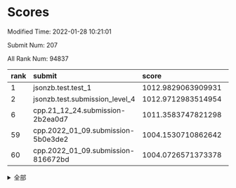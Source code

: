 # Scores

Modified Time: 2022-01-28 10:21:01

Submit Num: 207

All Rank Num: 94837

| rank |               submit               |       score        |       sigma        | pk_num |
| :--- | :--------------------------------- | :----------------- | :----------------- | :----- |
| 1    | jsonzb.test.test_1                 | 1012.9829063909931 | 0.8144472417065155 | 1832   |
| 2    | jsonzb.test.submission_level_4     | 1012.9712983514954 | 0.7867415302997716 | 1831   |
| 6    | cpp.21_12_24.submission-2b2ea0d7   | 1011.3583747821298 | 0.7605635614727695 | 1831   |
| 59   | cpp.2022_01_09.submission-5b0e3de2 | 1004.1530710862642 | 0.7099082977536578 | 1830   |
| 60   | cpp.2022_01_09.submission-816672bd | 1004.0726571373378 | 0.7122932247679359 | 1835   |


<details>
<summary>全部</summary>

| rank |                 submit                 |       score        |       sigma        | pk_num |
| :--- | :------------------------------------- | :----------------- | :----------------- | :----- |
| 1    | jsonzb.test.test_1                     | 1012.9829063909931 | 0.8144472417065155 | 1832   |
| 2    | jsonzb.test.submission_level_4         | 1012.9712983514954 | 0.7867415302997716 | 1831   |
| 3    | gobigger.level_3.submission_level_3_9  | 1011.845999979227  | 0.8028362944751851 | 1830   |
| 4    | gobigger.level_3.submission_level_3_34 | 1011.6648185515779 | 0.7759942892070275 | 1823   |
| 5    | gobigger.level_3.submission_level_3_31 | 1011.4690193420172 | 0.7629745520470468 | 1837   |
| 6    | cpp.21_12_24.submission-2b2ea0d7       | 1011.3583747821298 | 0.7605635614727695 | 1831   |
| 7    | gobigger.level_3.submission_level_3_8  | 1011.1914160437798 | 0.7803897930035322 | 1830   |
| 8    | gobigger.level_3.submission_level_3_21 | 1011.0194059499671 | 0.7781060683056138 | 1834   |
| 9    | gobigger.level_3.submission_level_3_27 | 1010.8242739208019 | 0.7501394232142037 | 1836   |
| 10   | gobigger.level_3.submission_level_3_6  | 1010.5768063472739 | 0.7521665437077305 | 1833   |
| 11   | gobigger.level_3.submission_level_3_4  | 1010.5183806412437 | 0.7593415869458982 | 1835   |
| 12   | gobigger.level_3.submission_level_3_18 | 1010.4639845737162 | 0.7580666852178483 | 1835   |
| 13   | gobigger.level_3.submission_level_3_0  | 1010.4406076581199 | 0.762752631962051  | 1835   |
| 14   | gobigger.level_3.submission_level_3_13 | 1010.4329839877646 | 0.7548043884856798 | 1834   |
| 15   | gobigger.level_3.submission_level_3_46 | 1010.2674963237188 | 0.756983394905724  | 1831   |
| 16   | gobigger.level_3.submission_level_3_39 | 1010.2658266155371 | 0.7600744963506286 | 1831   |
| 17   | gobigger.level_3.submission_level_3_19 | 1010.2317016244    | 0.7460587664662853 | 1829   |
| 18   | gobigger.level_3.submission_level_3_22 | 1010.221203220825  | 0.7555483406901085 | 1834   |
| 19   | gobigger.level_3.submission_level_3_29 | 1010.1725611050036 | 0.7501032569790319 | 1829   |
| 20   | gobigger.level_3.submission_level_3_17 | 1010.0771576779389 | 0.7460248757534882 | 1833   |
| 21   | gobigger.level_3.submission_level_3_5  | 1010.0150482592776 | 0.7863288401057617 | 1834   |
| 22   | gobigger.level_3.submission_level_3_25 | 1009.9902536176352 | 0.7564802109787421 | 1834   |
| 23   | gobigger.level_3.submission_level_3_32 | 1009.984716366075  | 0.7651142533889683 | 1837   |
| 24   | gobigger.level_3.submission_level_3_41 | 1009.8735632204764 | 0.7810985141832306 | 1834   |
| 25   | gobigger.level_3.submission_level_3_26 | 1009.8710711179145 | 0.765857789571366  | 1831   |
| 26   | gobigger.level_3.submission_level_3_3  | 1009.85427182624   | 0.7681299708290374 | 1833   |
| 27   | gobigger.level_3.submission_level_3_38 | 1009.8186266180544 | 0.7700008740494214 | 1835   |
| 28   | gobigger.level_3.submission_level_3_11 | 1009.7722447914482 | 0.7424789996981952 | 1833   |
| 29   | gobigger.level_3.submission_level_3_16 | 1009.6811497740848 | 0.7639765771119291 | 1836   |
| 30   | gobigger.level_3.submission_level_3_2  | 1009.5912482189145 | 0.7754461638300797 | 1831   |
| 31   | gobigger.level_3.submission_level_3_20 | 1009.5792484181786 | 0.7699980065322253 | 1838   |
| 32   | gobigger.level_3.submission_level_3_12 | 1009.550614508226  | 0.7490315960314178 | 1834   |
| 33   | gobigger.level_3.submission_level_3_23 | 1009.5369255034366 | 0.7437080098916317 | 1829   |
| 34   | gobigger.level_3.submission_level_3_45 | 1009.5147245071602 | 0.7757334858924069 | 1828   |
| 35   | gobigger.level_3.submission_level_3_30 | 1009.4614687493233 | 0.7465858492094755 | 1828   |
| 36   | gobigger.level_3.submission_level_3_37 | 1009.4447650232092 | 0.7846869668883318 | 1830   |
| 37   | gobigger.level_3.submission_level_3_14 | 1009.4396947010237 | 0.7610335824331982 | 1832   |
| 38   | gobigger.level_3.submission_level_3_43 | 1009.3936472411846 | 0.759473033878762  | 1832   |
| 39   | gobigger.level_3.submission_level_3_36 | 1009.3870298595486 | 0.7524848446514584 | 1835   |
| 40   | gobigger.level_3.submission_level_3_44 | 1009.3550141300367 | 0.7648068516946772 | 1832   |
| 41   | gobigger.level_3.submission_level_3_48 | 1009.1274563201443 | 0.7377340404060755 | 1832   |
| 42   | gobigger.level_3.submission_level_3_24 | 1009.1050161480593 | 0.7591351819791401 | 1833   |
| 43   | gobigger.level_3.submission_level_3_1  | 1009.0985382396126 | 0.7507335172509596 | 1834   |
| 44   | gobigger.level_3.submission_level_3_35 | 1009.0630095831    | 0.7506908740323661 | 1832   |
| 45   | gobigger.level_3.submission_level_3_42 | 1008.8917448241752 | 0.7754347763616936 | 1827   |
| 46   | gobigger.level_3.submission_level_3_7  | 1008.8535321694892 | 0.7354226937670709 | 1836   |
| 47   | gobigger.level_3.submission_level_3_10 | 1008.8191279402755 | 0.7328475147627156 | 1828   |
| 48   | gobigger.level_3.submission_level_3_15 | 1008.7361157155115 | 0.7495028454113744 | 1828   |
| 49   | gobigger.level_3.submission_level_3_28 | 1008.7325979890807 | 0.7469229579785189 | 1839   |
| 50   | gobigger.level_3.submission_level_3_40 | 1008.7139216860515 | 0.7512002959780242 | 1836   |
| 51   | gobigger.level_3.submission_level_3_33 | 1008.5376168549875 | 0.738673368026422  | 1835   |
| 52   | gobigger.level_3.submission_level_3_47 | 1008.3471211541121 | 0.7459435252276105 | 1833   |
| 53   | gobigger.level_3.submission_level_3_49 | 1008.3333940231757 | 0.737442390826511  | 1833   |
| 54   | gobigger.level_1.submission_level_1_32 | 1005.6778634148594 | 0.7091865299875004 | 1830   |
| 55   | gobigger.level_1.submission_level_1_0  | 1004.7024577656504 | 0.7241634377979727 | 1831   |
| 56   | gobigger.level_1.submission_level_1_41 | 1004.5882934705091 | 0.7316750331646715 | 1835   |
| 57   | gobigger.level_1.submission_level_1_30 | 1004.2839168925311 | 0.7164914111516875 | 1835   |
| 58   | gobigger.level_1.submission_level_1_16 | 1004.2135216336549 | 0.7239386187327113 | 1832   |
| 59   | cpp.2022_01_09.submission-5b0e3de2     | 1004.1530710862642 | 0.7099082977536578 | 1830   |
| 60   | cpp.2022_01_09.submission-816672bd     | 1004.0726571373378 | 0.7122932247679359 | 1835   |
| 61   | gobigger.level_1.submission_level_1_3  | 1003.9480506715955 | 0.7140032447343954 | 1833   |
| 62   | gobigger.level_1.submission_level_1_21 | 1003.9123891555754 | 0.7208057160051314 | 1835   |
| 63   | gobigger.level_1.submission_level_1_46 | 1003.8996906630488 | 0.7156473060016842 | 1828   |
| 64   | gobigger.level_1.submission_level_1_39 | 1003.8752799747207 | 0.7285156199005225 | 1829   |
| 65   | gobigger.level_1.submission_level_1_48 | 1003.84760146102   | 0.7234474920533173 | 1832   |
| 66   | gobigger.level_1.submission_level_1_5  | 1003.6884282099146 | 0.7239585438078361 | 1835   |
| 67   | gobigger.level_1.submission_level_1_42 | 1003.6789661970844 | 0.7164715766694348 | 1833   |
| 68   | gobigger.level_1.submission_level_1_45 | 1003.595771089979  | 0.7201542976731159 | 1834   |
| 69   | gobigger.level_1.submission_level_1_43 | 1003.5654731553553 | 0.7152681493890023 | 1834   |
| 70   | gobigger.level_1.submission_level_1_33 | 1003.5581213060988 | 0.7068156260664629 | 1826   |
| 71   | gobigger.level_1.submission_level_1_20 | 1003.5310103849151 | 0.7198134816255851 | 1833   |
| 72   | gobigger.level_1.submission_level_1_49 | 1003.478283284739  | 0.7125210325336285 | 1834   |
| 73   | gobigger.level_1.submission_level_1_1  | 1003.4775952298295 | 0.7130196176175895 | 1836   |
| 74   | gobigger.level_1.submission_level_1_44 | 1003.4102344058374 | 0.7129324024620449 | 1835   |
| 75   | gobigger.level_1.submission_level_1_36 | 1003.4076215025169 | 0.7138134672225148 | 1831   |
| 76   | gobigger.level_1.submission_level_1_18 | 1003.3879330093923 | 0.7087445888319921 | 1832   |
| 77   | gobigger.level_1.submission_level_1_22 | 1003.3529910562806 | 0.7125663376231666 | 1839   |
| 78   | gobigger.level_1.submission_level_1_13 | 1003.3288757292217 | 0.7141650293048788 | 1831   |
| 79   | gobigger.level_1.submission_level_1_11 | 1003.306284169849  | 0.7213678992057716 | 1831   |
| 80   | gobigger.level_1.submission_level_1_4  | 1003.1888415728499 | 0.7202626658117798 | 1831   |
| 81   | gobigger.level_1.submission_level_1_25 | 1003.1850937470107 | 0.708494108623908  | 1836   |
| 82   | gobigger.level_1.submission_level_1_28 | 1003.0109939290003 | 0.7040056402957137 | 1831   |
| 83   | gobigger.level_1.submission_level_1_9  | 1002.9943201296859 | 0.7150036459730136 | 1829   |
| 84   | gobigger.level_1.submission_level_1_12 | 1002.962575632743  | 0.7104999930397816 | 1833   |
| 85   | gobigger.level_1.submission_level_1_10 | 1002.9621044657679 | 0.7253638410952753 | 1830   |
| 86   | gobigger.level_1.submission_level_1_35 | 1002.9415716543908 | 0.7141390449005374 | 1836   |
| 87   | gobigger.level_1.submission_level_1_19 | 1002.9290929754208 | 0.7080255785105973 | 1830   |
| 88   | gobigger.level_1.submission_level_1_7  | 1002.9105805776643 | 0.7173322020490361 | 1830   |
| 89   | gobigger.level_1.submission_level_1_15 | 1002.8951934960855 | 0.7213382181052442 | 1834   |
| 90   | gobigger.level_1.submission_level_1_6  | 1002.8631199835637 | 0.726809243232767  | 1830   |
| 91   | gobigger.level_1.submission_level_1_17 | 1002.8331584388544 | 0.7030947279597288 | 1829   |
| 92   | gobigger.level_1.submission_level_1_47 | 1002.7809048282531 | 0.7133285094284327 | 1835   |
| 93   | gobigger.level_1.submission_level_1_24 | 1002.7437967059623 | 0.7157879783987394 | 1835   |
| 94   | gobigger.level_1.submission_level_1_31 | 1002.7163831526309 | 0.7142119348664903 | 1830   |
| 95   | gobigger.level_1.submission_level_1_23 | 1002.704488246714  | 0.725956852584355  | 1832   |
| 96   | gobigger.level_1.submission_level_1_8  | 1002.7043424239185 | 0.7194020913850391 | 1833   |
| 97   | gobigger.level_1.submission_level_1_29 | 1002.6726244293541 | 0.7053713074959305 | 1833   |
| 98   | gobigger.level_1.submission_level_1_2  | 1002.6159579895635 | 0.7202540339695912 | 1830   |
| 99   | gobigger.level_1.submission_level_1_14 | 1002.595487852425  | 0.7117613005019418 | 1836   |
| 100  | gobigger.level_1.submission_level_1_26 | 1002.5775419512602 | 0.7114931070068868 | 1834   |
| 101  | gobigger.level_1.submission_level_1_38 | 1002.5522873440713 | 0.7155346068748957 | 1832   |
| 102  | gobigger.level_1.submission_level_1_27 | 1002.3644345783163 | 0.7051483396024274 | 1832   |
| 103  | gobigger.level_1.submission_level_1_40 | 1002.2354261027883 | 0.7052269389129677 | 1830   |
| 104  | gobigger.level_1.submission_level_1_34 | 1002.1248192067621 | 0.7097907345429026 | 1833   |
| 105  | gobigger.level_1.submission_level_1_37 | 1001.7546200177104 | 0.7229171702570831 | 1834   |
| 106  | gobigger.random.submission_random_18   | 997.4436998712364  | 0.7068987450088565 | 1833   |
| 107  | gobigger.random.submission_random_30   | 997.2839721098361  | 0.7119450631250902 | 1831   |
| 108  | gobigger.random.submission_random_39   | 997.2455201671701  | 0.7029983183989371 | 1832   |
| 109  | gobigger.random.submission_random_29   | 997.154488906103   | 0.6937585155884045 | 1830   |
| 110  | gobigger.random.submission_random_16   | 997.0839609961704  | 0.7100668101929715 | 1829   |
| 111  | gobigger.random.submission_random_14   | 996.7869743889055  | 0.7118910915667709 | 1832   |
| 112  | gobigger.random.submission_random_46   | 996.7731221172901  | 0.7182389883270952 | 1831   |
| 113  | gobigger.random.submission_random_6    | 996.7510985296332  | 0.7050084444922311 | 1833   |
| 114  | gobigger.random.submission_random_10   | 996.645221464986   | 0.709950994862381  | 1838   |
| 115  | gobigger.random.submission_random_9    | 996.5551409724442  | 0.7032883458333143 | 1831   |
| 116  | gobigger.random.submission_random_23   | 996.5283393720921  | 0.7175215749987659 | 1828   |
| 117  | gobigger.random.submission_random_48   | 996.524509798018   | 0.702890015139808  | 1832   |
| 118  | gobigger.random.submission_random_44   | 996.4942980152123  | 0.6931664751246149 | 1836   |
| 119  | gobigger.random.submission_random_28   | 996.4151450580744  | 0.7096276038229048 | 1836   |
| 120  | gobigger.random.submission_random_11   | 996.3783503910837  | 0.7104787644826094 | 1831   |
| 121  | gobigger.random.submission_random_41   | 996.3759977396097  | 0.7099519657100821 | 1833   |
| 122  | gobigger.random.submission_random_26   | 996.3211175543368  | 0.7075489224934625 | 1828   |
| 123  | gobigger.random.submission_random_36   | 996.315476774152   | 0.7057704392768125 | 1836   |
| 124  | gobigger.random.submission_random_12   | 996.2965444976085  | 0.6972011323422141 | 1835   |
| 125  | gobigger.random.submission_random_45   | 996.2400423396205  | 0.7152342122240452 | 1837   |
| 126  | gobigger.random.submission_random_32   | 996.1963766807985  | 0.7107098423694064 | 1830   |
| 127  | gobigger.random.submission_random_37   | 996.1506768766811  | 0.7164167481110955 | 1833   |
| 128  | gobigger.random.submission_random_5    | 996.1192846645407  | 0.7119720003182906 | 1836   |
| 129  | gobigger.random.submission_random_49   | 996.1060475813343  | 0.7027695350994853 | 1830   |
| 130  | gobigger.random.submission_random_47   | 996.0010371943412  | 0.7062629994926632 | 1830   |
| 131  | gobigger.random.submission_random_38   | 995.9885807136673  | 0.7003852040553863 | 1834   |
| 132  | gobigger.random.submission_random_0    | 995.9581943065057  | 0.6970526594456713 | 1830   |
| 133  | gobigger.random.submission_random_34   | 995.8816729559335  | 0.6992448248921868 | 1833   |
| 134  | gobigger.random.submission_random_40   | 995.8093022265157  | 0.7138189912491018 | 1833   |
| 135  | gobigger.random.submission_random_4    | 995.8078146588655  | 0.7046682749382446 | 1838   |
| 136  | gobigger.random.submission_random_2    | 995.7849478629622  | 0.6997597373420612 | 1839   |
| 137  | gobigger.random.submission_random_35   | 995.7506506558108  | 0.7147388751063568 | 1832   |
| 138  | gobigger.random.submission_random_24   | 995.6452617574557  | 0.7142308657904679 | 1832   |
| 139  | gobigger.random.submission_random_19   | 995.5751457262488  | 0.7009753704696048 | 1830   |
| 140  | gobigger.random.submission_random_17   | 995.5313595246278  | 0.7330955672738703 | 1837   |
| 141  | gobigger.random.submission_random_33   | 995.5115185226535  | 0.7132932458451604 | 1832   |
| 142  | gobigger.random.submission_random_8    | 995.4919597096074  | 0.7181252454535054 | 1834   |
| 143  | gobigger.random.submission_random_27   | 995.4796814897563  | 0.7176019386829742 | 1829   |
| 144  | gobigger.random.submission_random_43   | 995.4792765678881  | 0.7121958065792756 | 1835   |
| 145  | gobigger.random.submission_random_1    | 995.3433958849439  | 0.7010973925073195 | 1829   |
| 146  | gobigger.random.submission_random_25   | 995.3417017637556  | 0.7116821896976533 | 1837   |
| 147  | gobigger.random.submission_random_21   | 995.3002190317542  | 0.7111435058471339 | 1835   |
| 148  | gobigger.random.submission_random_13   | 995.2502246995181  | 0.6921807311920241 | 1831   |
| 149  | gobigger.random.submission_random_15   | 995.048842581905   | 0.7172727204868858 | 1830   |
| 150  | gobigger.random.submission_random_3    | 994.9420272692646  | 0.7134792222448887 | 1831   |
| 151  | gobigger.random.submission_random_7    | 994.9354943771995  | 0.7126822952750653 | 1836   |
| 152  | gobigger.random.submission_random_22   | 994.8913700803292  | 0.7074108254472488 | 1834   |
| 153  | gobigger.random.submission_random_31   | 994.6495658472527  | 0.7108757176663505 | 1835   |
| 154  | gobigger.level_2.submission_level_2_26 | 994.5884478743495  | 0.7252068814853854 | 1834   |
| 155  | gobigger.random.submission_random_20   | 994.1841241228325  | 0.7033853345139934 | 1837   |
| 156  | gobigger.level_2.submission_level_2_17 | 994.158608578597   | 0.7429612410740181 | 1833   |
| 157  | gobigger.random.submission_random_42   | 994.1169184910189  | 0.711087053513101  | 1834   |
| 158  | gobigger.level_2.submission_level_2_22 | 994.0873707787099  | 0.729377148256438  | 1835   |
| 159  | gobigger.level_2.submission_level_2_36 | 993.8799828544352  | 0.7388121091491073 | 1830   |
| 160  | gobigger.level_2.submission_level_2_3  | 993.2467077985806  | 0.7338106919913713 | 1833   |
| 161  | gobigger.level_2.submission_level_2_48 | 993.1221932741271  | 0.745325519959877  | 1830   |
| 162  | gobigger.level_2.submission_level_2_27 | 992.9992035980355  | 0.7368895957146675 | 1831   |
| 163  | gobigger.level_2.submission_level_2_10 | 992.9947675644894  | 0.7404423169434325 | 1836   |
| 164  | gobigger.level_2.submission_level_2_8  | 992.977981828093   | 0.7335915858727595 | 1838   |
| 165  | gobigger.level_2.submission_level_2_32 | 992.9417224042006  | 0.7304377453557295 | 1834   |
| 166  | gobigger.level_2.submission_level_2_19 | 992.8985280390084  | 0.7387749340505061 | 1837   |
| 167  | gobigger.level_2.submission_level_2_23 | 992.8522285515952  | 0.7255576971734066 | 1834   |
| 168  | gobigger.level_2.submission_level_2_9  | 992.80943384881    | 0.7258785603317347 | 1837   |
| 169  | gobigger.level_2.submission_level_2_25 | 992.8066398471979  | 0.7305566556488112 | 1831   |
| 170  | gobigger.level_2.submission_level_2_34 | 992.7970904781912  | 0.7482815948229173 | 1832   |
| 171  | gobigger.level_2.submission_level_2_0  | 992.770334433582   | 0.7340533503923834 | 1832   |
| 172  | gobigger.level_2.submission_level_2_46 | 992.7412174750688  | 0.7431062944938941 | 1829   |
| 173  | gobigger.level_2.submission_level_2_6  | 992.7170314251215  | 0.7462884210502124 | 1828   |
| 174  | gobigger.level_2.submission_level_2_40 | 992.6377549131798  | 0.7622712419802615 | 1832   |
| 175  | gobigger.level_2.submission_level_2_30 | 992.6086036973444  | 0.7571949351255346 | 1834   |
| 176  | gobigger.level_2.submission_level_2_18 | 992.5893394316648  | 0.7412637223429512 | 1836   |
| 177  | gobigger.level_2.submission_level_2_24 | 992.4742039371262  | 0.7488072518527348 | 1832   |
| 178  | gobigger.level_2.submission_level_2_21 | 992.4216883890682  | 0.7536566188810842 | 1831   |
| 179  | gobigger.level_2.submission_level_2_39 | 992.3905320645383  | 0.7418406461104773 | 1834   |
| 180  | gobigger.level_2.submission_level_2_31 | 992.2474520305278  | 0.7445644155281471 | 1837   |
| 181  | gobigger.level_2.submission_level_2_33 | 992.2292892545021  | 0.7492362051180875 | 1831   |
| 182  | gobigger.level_2.submission_level_2_49 | 992.117190887883   | 0.7339489111734394 | 1828   |
| 183  | gobigger.level_2.submission_level_2_29 | 992.055885765689   | 0.7358869967856657 | 1833   |
| 184  | gobigger.level_2.submission_level_2_16 | 992.0546405629723  | 0.7649347400688726 | 1835   |
| 185  | gobigger.level_2.submission_level_2_41 | 991.8591102931802  | 0.7438383425633531 | 1835   |
| 186  | gobigger.level_2.submission_level_2_38 | 991.6778903095143  | 0.7348747168259508 | 1829   |
| 187  | gobigger.level_2.submission_level_2_1  | 991.6411957733931  | 0.7692528008823089 | 1832   |
| 188  | gobigger.level_2.submission_level_2_4  | 991.6322316489129  | 0.7476116807952342 | 1837   |
| 189  | gobigger.level_2.submission_level_2_2  | 991.5754096590491  | 0.7403878251524916 | 1831   |
| 190  | gobigger.level_2.submission_level_2_20 | 991.5137646986838  | 0.7775718671904188 | 1837   |
| 191  | gobigger.level_2.submission_level_2_42 | 991.4008592533746  | 0.7461129307422735 | 1830   |
| 192  | gobigger.level_2.submission_level_2_14 | 991.2618380386849  | 0.7581755263059683 | 1833   |
| 193  | gobigger.level_2.submission_level_2_45 | 991.2253649421926  | 0.742156137448754  | 1830   |
| 194  | gobigger.level_2.submission_level_2_15 | 991.2111626116574  | 0.7684762429132661 | 1826   |
| 195  | gobigger.level_2.submission_level_2_43 | 991.1942984197539  | 0.7492248810118188 | 1835   |
| 196  | gobigger.level_2.submission_level_2_28 | 991.1595149884396  | 0.7470947425824644 | 1833   |
| 197  | gobigger.level_2.submission_level_2_35 | 991.1109089592796  | 0.7368580371574212 | 1837   |
| 198  | gobigger.level_2.submission_level_2_37 | 991.006360400284   | 0.7475518267234962 | 1830   |
| 199  | gobigger.level_2.submission_level_2_11 | 990.8805602222682  | 0.7539582565530811 | 1831   |
| 200  | gobigger.level_2.submission_level_2_5  | 990.6167961241703  | 0.7656048515272984 | 1827   |
| 201  | gobigger.level_2.submission_level_2_44 | 990.6010426963009  | 0.759207191029617  | 1832   |
| 202  | gobigger.level_2.submission_level_2_13 | 990.4416589008769  | 0.7673230648306676 | 1831   |
| 203  | gobigger.level_2.submission_level_2_12 | 990.3984227997091  | 0.7743713246705343 | 1830   |
| 204  | gobigger.level_2.submission_level_2_7  | 990.3545843573555  | 0.759803766063316  | 1834   |
| 205  | gobigger.level_2.submission_level_2_47 | 990.1465767293124  | 0.7658217426358485 | 1830   |
| 206  | gobigger.none.submission_none_1        | 978.0848024997991  | 1.245860083931376  | 1831   |
| 207  | gobigger.none.submission_none_0        | 976.3808234492344  | 1.3812690955987137 | 1833   |

</details>